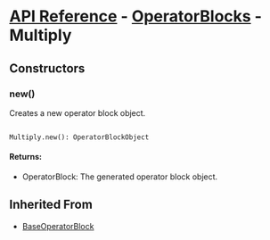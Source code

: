 # [API Reference](../../API.md) - [OperatorBlocks](../OperatorBlocks.md) - Multiply

## Constructors

### new()

Creates a new operator block object.

```

Multiply.new(): OperatorBlockObject

```

#### Returns:

* OperatorBlock: The generated operator block object.

## Inherited From

* [BaseOperatorBlock](BaseOperatorBlock.md)
